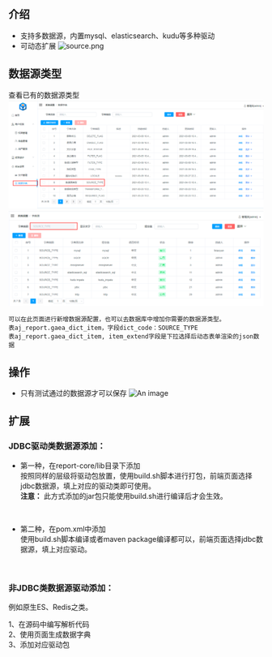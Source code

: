 ## 介绍

- 支持多数据源，内置mysql、elasticsearch、kudu等多种驱动 <br>
- 可动态扩展
  ![source.png](../picture/datasource/img_1.png)

## 数据源类型

查看已有的数据源类型 <br>
![img2](../picture/datasource/img_2.png)  <br>
![img3](../picture/datasource/img_3.png)  <br>

```text
可以在此页面进行新增数据源配置，也可以去数据库中增加你需要的数据源类型。
表aj_report.gaea_dict_item，字段dict_code：SOURCE_TYPE
表aj_report.gaea_dict_item, item_extend字段是下拉选择后动态表单渲染的json数据
```

## 操作

- 只有测试通过的数据源才可以保存
  ![An image](../picture/datasource/img.png)

## 扩展

### JDBC驱动类数据源添加：

- 第一种，在report-core/lib目录下添加 <br>
  按照同样的层级将驱动包放置，使用build.sh脚本进行打包，前端页面选择jdbc数据源，填上对应的驱动类即可使用。<br>
  **注意：** 此方式添加的jar包只能使用build.sh进行编译后才会生效。<br>

<br>

- 第二种，在pom.xml中添加 <br>
  使用build.sh脚本编译或者maven package编译都可以，前端页面选择jdbc数据源，填上对应驱动。<br>

<br>

### 非JDBC类数据源驱动添加：

例如原生ES、Redis之类。<br>

1、在源码中编写解析代码 <br>
2、使用页面生成数据字典 <br>
3、添加对应驱动包<br>

  
  
